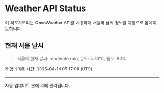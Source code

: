 
# Weather API Status

이 리포지토리는 OpenWeather API를 사용하여 서울의 날씨 정보를 자동으로 업데이트합니다.

## 현재 서울 날씨
> 서울의 현재 날씨: moderate rain, 온도: 5.78°C, 습도: 80%

⏳ 업데이트 시간: 2025-04-14 05:17:08 (UTC)

---
자동 업데이트 봇에 의해 관리됩니다.
